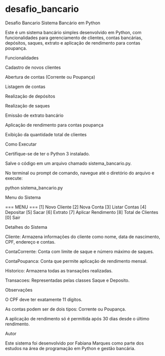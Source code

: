 # desafio_bancario
Desafio Bancario
Sistema Bancário em Python

Este é um sistema bancário simples desenvolvido em Python, com funcionalidades para gerenciamento de clientes, contas bancárias, depósitos, saques, extrato e aplicação de rendimento para contas poupança.

Funcionalidades

Cadastro de novos clientes

Abertura de contas (Corrente ou Poupança)

Listagem de contas

Realização de depósitos

Realização de saques

Emissão de extrato bancário

Aplicação de rendimento para contas poupança

Exibição da quantidade total de clientes

Como Executar

Certifique-se de ter o Python 3 instalado.

Salve o código em um arquivo chamado sistema_bancario.py.

No terminal ou prompt de comando, navegue até o diretório do arquivo e execute:

python sistema_bancario.py

Menu do Sistema

=== MENU ===
[1] Novo Cliente
[2] Nova Conta
[3] Listar Contas
[4] Depositar
[5] Sacar
[6] Extrato
[7] Aplicar Rendimento
[8] Total de Clientes
[0] Sair

Detalhes do Sistema

Cliente: Armazena informações do cliente como nome, data de nascimento, CPF, endereço e contas.

ContaCorrente: Conta com limite de saque e número máximo de saques.

ContaPoupanca: Conta que permite aplicação de rendimento mensal.

Historico: Armazena todas as transações realizadas.

Transacoes: Representadas pelas classes Saque e Deposito.

Observações

O CPF deve ter exatamente 11 dígitos.

As contas podem ser de dois tipos: Corrente ou Poupança.

A aplicação de rendimento só é permitida após 30 dias desde o último rendimento.

Autor

Este sistema foi desenvolvido por Fabiana Marques como parte dos estudos na área de programação em Python e gestão bancária.
